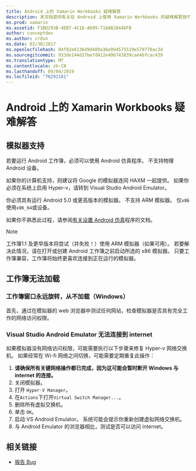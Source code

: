 ```yaml
---
title: Android 上的 Xamarin Workbooks 疑难解答
description: 本文档提供有关在 Android 上使用 Xamarin Workbooks 的疑难解答技巧。 它讨论了模拟器支持、无法加载的工作簿以及其他主题。
ms.prod: xamarin
ms.assetid: F1BD293B-4EB7-4C18-A699-718AB2844DFB
author: conceptdev
ms.author: crdun
ms.date: 03/30/2017
ms.openlocfilehash: 04f02e6136d9d489a36e994575519e579770ac3d
ms.sourcegitcommit: 933de144d1fbe7d412e49b743839cae4bfcac439
ms.translationtype: MT
ms.contentlocale: zh-CN
ms.lasthandoff: 09/04/2019
ms.locfileid: "70291161"
---
```

# <a name="troubleshooting-xamarin-workbooks-on-android"></a>Android 上的 Xamarin Workbooks 疑难解答

## <a name="emulator-support"></a>模拟器支持

若要运行 Android 工作簿，必须可以使用 Android 仿真程序。 不支持物理 Android 设备。

如果你的计算机支持，则建议将 Google 的模拟器连同 HAXM 一起提供。
如果你必须在系统上启用 Hyper-v，请转到 Visual Studio Android Emulator。

你必须具有运行 Android 5.0 或更高版本的模拟器。 不支持 ARM 模拟器。 仅`x86`使用`x86_64`或设备。

如果你不熟悉此过程，请参阅[有关设置 Android 仿真][android-emu]程序的文档。

> [!NOTE]
> 工作簿1.1 及更早版本将尝试（并失败！）使用 ARM 模拟器（如果可用）。 若要解决此情况，请在打开或创建 Android 工作簿之前启动所选的 x86 模拟器。 只要工作簿兼容，工作簿将始终更喜欢连接到正在运行的模拟器。

## <a name="workbooks-wont-load"></a>工作簿无法加载

### <a name="workbook-window-spins-forever-never-loads-windows"></a>工作簿窗口永远旋转，从不加载（Windows）

首先，通过在模拟器的 web 浏览器中测试任何网站，检查模拟器是否具有完全工作的网络访问权限。

### <a name="visual-studio-android-emulator-cannot-connect-to-the-internet"></a>Visual Studio Android Emulator 无法连接到 internet

如果模拟器没有网络访问权限，可能需要执行以下步骤来修复 Hyper-v 网络交换机。 如果经常在 Wi-fi 网络之间切换，可能需要定期重复此操作：

1. **请确保所有关键网络操作都已完成，因为这可能会暂时断开 Windows 与 internet 的连接。**
1. 关闭模拟器。
1. 打开 `Hyper-V Manager`。
1. 在`Actions`下打开`Virtual Switch Manager...`。
1. 删除所有虚拟交换机。
1. 单击 `OK`。
1. 启动 VS Android Emulator。 系统可能会提示你重新创建虚拟网络交换机。
1. 与 Android Emulator 的浏览器相比，测试是否可以访问 internet。

[android-emu]: ~/android/deploy-test/debugging/debug-on-emulator.md

## <a name="related-links"></a>相关链接

- [报告 Bug](~/tools/workbooks/install.md#reporting-bugs)
